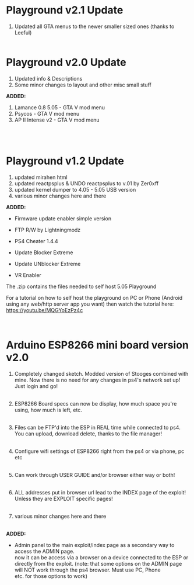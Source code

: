# Playground v2.1 Update
1. Updated all GTA menus to the newer smaller sized ones (thanks to Leeful)<br><br>

# Playground v2.0 Update

1. Updated info & Descriptions<br>
2. Some minor changes to layout and other misc small stuff<br>

<b>ADDED:</b><br>
1. Lamance 0.8 5.05 - GTA V mod menu<br>
2. Psycos - GTA V mod menu<br>
3. AP II Intense v2 - GTA V mod menu<br>

<br><br>
# Playground v1.2 Update

1. updated mirahen html<br>
2. updated reactpsplus & UNDO reactpsplus  to v.01 by  Zer0xff<br>
3. updated kernel dumper to 4.05 - 5.05 USB version<br>
4. various minor changes here and there<br>

<b>ADDED:</b><br>
+ Firmware update enabler  simple version

+ FTP R/W by Lightningmodz

+ PS4 Cheater 1.4.4

+ Update Blocker Extreme
+ Update UNblocker Extreme
+ VR Enabler

The .zip contains the files needed to self host 5.05 Playground

For a tutorial on how to self host the playground on PC or Phone (Android
using any web/http server app you want) then watch the tutorial here:
https://youtu.be/MQGYoEzPz4c

<br>

# Arduino ESP8266 mini board version v2.0

1. Completely changed sketch. Modded version of Stooges combined with mine.
Now there is no need for any changes in ps4's network set up! Just login and 
go!<br><br>

2. ESP8266 Board specs can now be display, how much space you're using, how much is left, etc.<br><br>

3. Files can be FTP'd into the ESP in REAL time while connected to ps4. You can upload, download
 delete,  thanks to the file manager!
<br><br>

4. Configure wifi settings of ESP8266 right from the ps4 or via phone, pc etc<br><br>

5. Can work through USER GUIDE and/or browser either way or both!<br><br>

6. ALL addresses put in browser url lead to the INDEX page of the exploit! Unless
they are EXPLOIT specific pages!<br><br>

7. various minor changes here and there<br><br>

<b>ADDED:</b><br>
+ Admin panel to the main exploit/index page as a secondary way to access the ADMIN page.<br>
now it can be access via a browser on a device connected to the ESP or directly from the exploit.
(note: that some options on the ADMIN page will NOT work through the ps4 browser. Must use PC, Phone<br>
etc.  for those options to work)<br><br>
  

